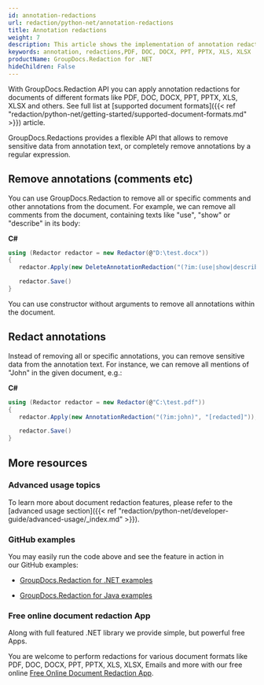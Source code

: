 ```yaml
---
id: annotation-redactions
url: redaction/python-net/annotation-redactions
title: Annotation redactions
weight: 7
description: This article shows the implementation of annotation redaction for documents of different formats like PDF, DOC, DOCX, PPT, PPTX, XLS, XLSX and others.
keywords: annotation, redactions,PDF, DOC, DOCX, PPT, PPTX, XLS, XLSX 
productName: GroupDocs.Redaction for .NET
hideChildren: False
---
```

With GroupDocs.Redaction API you can apply annotation redactions for documents of different formats like PDF, DOC, DOCX, PPT, PPTX, XLS, XLSX and others. See full list at [supported document formats]({{< ref "redaction/python-net/getting-started/supported-document-formats.md" >}}) article.

GroupDocs.Redactions provides a flexible API that allows to remove sensitive data from annotation text, or completely remove annotations by a regular expression.

## Remove annotations (comments etc)

You can use GroupDocs.Redaction to remove all or specific comments and other annotations from the document. For example, we can remove all comments from the document, containing texts like "use", "show" or "describe" in its body:

**C#**

```csharp
using (Redactor redactor = new Redactor(@"D:\test.docx"))
{
   redactor.Apply(new DeleteAnnotationRedaction("(?im:(use|show|describe))"));

   redactor.Save()
}
```

You can use constructor without arguments to remove all annotations within the document.

## Redact annotations

Instead of removing all or specific annotations, you can remove sensitive data from the annotation text. For instance, we can remove all mentions of "John" in the given document, e.g.:

**C#**

```csharp
using (Redactor redactor = new Redactor(@"C:\test.pdf"))
{
   redactor.Apply(new AnnotationRedaction("(?im:john)", "[redacted]"));

   redactor.Save()
}
```

## More resources

### Advanced usage topics

To learn more about document redaction features, please refer to the [advanced usage section]({{< ref "redaction/python-net/developer-guide/advanced-usage/_index.md" >}}).

### GitHub examples

You may easily run the code above and see the feature in action in our GitHub examples:

*   [GroupDocs.Redaction for .NET examples](https://github.com/groupdocs-redaction/GroupDocs.Redaction-for-.NET)
    
*   [GroupDocs.Redaction for Java examples](https://github.com/groupdocs-redaction/GroupDocs.Redaction-for-Java)
    

### Free online document redaction App

Along with full featured .NET library we provide simple, but powerful free Apps.

You are welcome to perform redactions for various document formats like PDF, DOC, DOCX, PPT, PPTX, XLS, XLSX, Emails and more with our free online [Free Online Document Redaction App](https://products.groupdocs.app/redaction).
